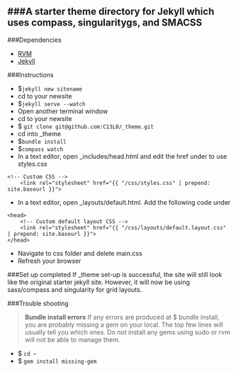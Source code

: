 ###A starter theme directory for Jekyll which uses compass, singularitygs, and SMACSS
---
###Dependencies

* [RVM](https://rvm.io/)
* [Jekyll](http://jekyllrb.com/docs/installation/)

###Instructions

* $`jekyll new sitename`
* cd to your newsite
* $`jekyll serve --watch`
* Open another terminal window
* cd to your newsite
* $ `git clone git@github.com:C13L0/_theme.git`
* cd into _theme
* $`bundle install`
* $`compass watch`
* In a text editor, open _includes/head.html and edit the href under <!-- Custom CSS --> to use styles.css
```
<!-- Custom CSS -->
    <link rel="stylesheet" href="{{ "/css/styles.css" | prepend: site.baseurl }}">
```
*  In a text editor, open _layouts/default.html. Add the following code under <!DOCTYPE html>

```
<head>
    <!-- Custom default layout CSS -->
    <link rel="stylesheet" href="{{ "/css/layouts/default.layout.css" | prepend: site.baseurl }}">
</head>
```
*  Navigate to css folder and delete main.css
*  Refresh your browser

###Set up completed
If _theme set-up is successful, the site will still look like the original starter jekyll site. However, it will now be using sass/compass and singularity for grid layouts.


###Trouble shooting
>**Bundle install errors**
If any errors are produced at $ bundle install, you are probably missing a gem on your local. The top few lines will usually tell you which ones. Do *not* install any gems using sudo or rvm will not be able to manage them.
* $ `cd ~`
* $ `gem install missing-gem`

